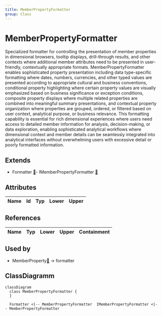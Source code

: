 ```yaml
---
title: MemberPropertyFormatter
group: Class
---
```


# MemberPropertyFormatter<a name="class-memberpropertyformatter"></a>

Specialized formatter for controlling the presentation of member properties in dimensional browsers, tooltip displays, drill-through results, and other contexts where additional member attributes need to be presented in user-friendly, contextually appropriate formats. MemberPropertyFormatter enables sophisticated property presentation including data type-specific formatting where dates, numbers, currencies, and other typed values are presented according to appropriate cultural and business conventions, conditional property highlighting where certain property values are visually emphasized based on business significance or exception conditions, composite property displays where multiple related properties are combined into meaningful summary presentations, and contextual property organization where properties are grouped, ordered, or filtered based on user context, analytical purpose, or business relevance. This formatting capability is essential for rich dimensional experiences where users need access to detailed member information for analysis, decision-making, or data exploration, enabling sophisticated analytical workflows where dimensional context and member details can be seamlessly integrated into analytical interfaces without overwhelming users with excessive detail or poorly formatted information.
## Extends
- Formatter [🔗](./class-Formatter)- IMemberPropertyFormatter [🔗](./class-IMemberPropertyFormatter)
## Attributes

<table>
  <thead>
    <tr>
      <th>Name</th>
      <th>Id</th>
      <th>Typ</th>
      <th>Lower</th>
      <th>Upper</th>
    </tr>
  </thead>
  <tbody>
  </tbody>
</table>

## References

<table>
  <thead>
    <tr>
      <th>Name</th>
      <th>Typ</th>
      <th>Lower</th>
      <th>Upper</th>
      <th>Containment</th>
    </tr>
  </thead>
  <tbody>
  </tbody>
</table>



## Used by

- MemberProperty[🔗](./class-MemberProperty) → formatter

## ClassDiagramm

```mermaid
classDiagram
  class MemberPropertyFormatter {
  }

  Formatter <|-- MemberPropertyFormatter  IMemberPropertyFormatter <|-- MemberPropertyFormatter

```
